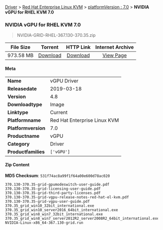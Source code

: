 
[Driver](/README.md)  >  [Red Hat Enterprise Linux KVM](/index/Driver/Red_Hat_Enterprise_Linux_KVM.md)  >  [platformVersion : 7.0](/index/Driver/Red_Hat_Enterprise_Linux_KVM/7.0.md)  >  **NVIDIA vGPU for RHEL KVM 7.0**


###    NVIDIA vGPU for RHEL KVM 7.0

> NVIDIA-GRID-RHEL-367.130-370.35.zip   


| **File Size** | **Torrent**  | **HTTP Link** | **Internet Archive** |
|:-------------:|:------------:|:-------------:|:--------------------:|
| 973.58 MB |  [Download](https://archive.org/download/nvgpu_NVIDIA-GRID-RHEL-367.130-370.35.zip_ejbk39az/nvgpu_NVIDIA-GRID-RHEL-367.130-370.35.zip_ejbk39az_archive.torrent)       | [Download](https://archive.org/compress/nvgpu_NVIDIA-GRID-RHEL-367.130-370.35.zip_ejbk39az) | [View Page](https://archive.org/details/nvgpu_NVIDIA-GRID-RHEL-367.130-370.35.zip_ejbk39az)       |

#### Meta

<table>
<tr><td><strong>Name</strong></td><td>vGPU Driver</td></tr>
<tr><td><strong>Releasedate</strong></td><td>2019-03-18</td></tr>
<tr><td><strong>Version</strong></td><td>4.8</td></tr>
<tr><td><strong>Downloadtype</strong></td><td>Image</td></tr>
<tr><td><strong>Linktype</strong></td><td>Current</td></tr>
<tr><td><strong>Platformname</strong></td><td>Red Hat Enterprise Linux KVM</td></tr>
<tr><td><strong>Platformversion</strong></td><td>7.0</td></tr>
<tr><td><strong>Productname</strong></td><td>vGPU</td></tr>
<tr><td><strong>Category</strong></td><td>Driver</td></tr>
<tr><td><strong>Productfamilies</strong></td><td><code>['vGPU']</code></td></tr>
</table>

#### Zip Content

**MD5 Checksum**: `531f74ac8a99f1f64a00e600d78ac020`

```text
370.130-370.35-grid-gpumodeswitch-user-guide.pdf
370.130-370.35-grid-licensing-user-guide.pdf
370.130-370.35-grid-third-party-licenses.pdf
370.130-370.35-grid-vgpu-release-notes-red-hat-el-kvm.pdf
370.130-370.35-grid-vgpu-user-guide.pdf
370.35_grid_win10_32bit_international.exe
370.35_grid_win10_server2016_64bit_international.exe
370.35_grid_win8_win7_32bit_international.exe
370.35_grid_win8_win7_server2012R2_server2008R2_64bit_international.exe
NVIDIA-Linux-x86_64-367.130-grid.run
```